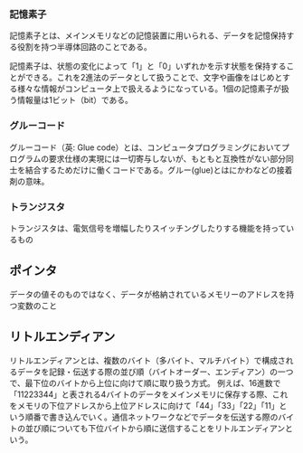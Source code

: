 ### 記憶素子

記憶素子とは、メインメモリなどの記憶装置に用いられる、データを記憶保持する役割を持つ半導体回路のことである。

記憶素子は、状態の変化によって「1」と「0」いずれかを示す状態を保持することができる。これを2進法のデータとして扱うことで、文字や画像をはじめとする様々な情報がコンピュータ上で扱えるようになっている。1個の記憶素子が扱う情報量は1ビット（bit）である。

### グルーコード

グルーコード（英: Glue code）とは、コンピュータプログラミングにおいてプログラムの要求仕様の実現には一切寄与しないが、もともと互換性がない部分同士を結合するためだけに働くコードである。グルー(glue)とはにかわなどの接着剤の意味。

### トランジスタ

トランジスタは、電気信号を増幅したりスイッチングしたりする機能を持っているもの

## ポインタ

データの値そのものではなく、データが格納されているメモリーのアドレスを持つ変数のこと

## リトルエンディアン

リトルエンディアンとは、複数のバイト（多バイト、マルチバイト）で構成されるデータを記録・伝送する際の並び順（バイトオーダー、エンディアン）の一つで、最下位のバイトから上位に向けて順に取り扱う方式。
例えば、16進数で「11223344」と表される4バイトのデータをメインメモリに保存する際、これをメモリの下位アドレスから上位アドレスに向けて「44」「33」「22」「11」という順番で書き込んでいく。通信ネットワークなどでデータを伝送する際のバイトの並び順についても下位バイトから順に送信することをリトルエンディアンという。
